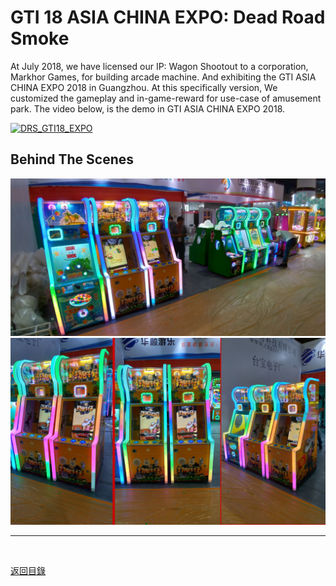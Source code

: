 # GTI 18 ASIA CHINA EXPO: Dead Road Smoke

At July 2018, we have licensed our IP: Wagon Shootout to a corporation, Markhor Games, for building arcade machine. And exhibiting the GTI ASIA CHINA EXPO 2018 in Guangzhou. At this specifically version, We customized the gameplay and in-game-reward for use-case of amusement park. The video below, is the demo in GTI ASIA CHINA EXPO 2018.

[![DRS_GTI18_EXPO](https://img.youtube.com/vi/O13QMi6YaBg/hqdefault.jpg)](https://www.youtube.com/watch?v=O13QMi6YaBg)

## Behind The Scenes

![](/images/P_20180911_151649_vHDR_Auto_HP.jpg)
![](/images/P_20180911_151700_vHDR_Auto_HP.jpg)

---

<br>

[返回目錄](/README.md)